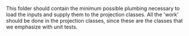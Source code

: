 This folder should contain the minimum possible plumbing necessary to load the
inputs and supply them to the projection classes. All the 'work' should be done
in the projection classes, since these are the classes that we emphasize with
unit tests.
